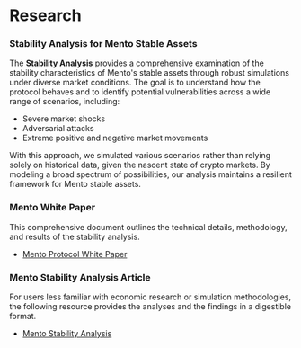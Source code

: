 # Research

### Stability Analysis for Mento Stable Assets

The **Stability Analysis** provides a comprehensive examination of the stability characteristics of Mento's stable assets through robust simulations under diverse market conditions. The goal is to understand how the protocol behaves and to identify potential vulnerabilities across a wide range of scenarios, including:
- Severe market shocks
- Adversarial attacks
- Extreme positive and negative market movements

With this approach, we simulated various scenarios rather than relying solely on historical data, given the nascent state of crypto markets. By modeling a broad spectrum of possibilities, our analysis maintains a resilient framework for Mento stable assets.

### Mento White Paper
This comprehensive document outlines the technical details, methodology, and results of the stability analysis.
- [Mento Protocol White Paper](https://github.com/mento-protocol/whitepaper)

### Mento Stability Analysis Article
For users less familiar with economic research or simulation methodologies, the following resource provides the analyses and the findings in a digestible format. 
- [Mento Stability Analysis](https://blog.celo.org/a-look-at-the-celo-stability-analysis-white-paper-part-1-23edd5ef8b5)
